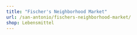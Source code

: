 ```yaml
---
title: "Fischer's Neighborhood Market"
url: /san-antonio/fischers-neighborhood-market/
shop: Lebensmittel
---
```

